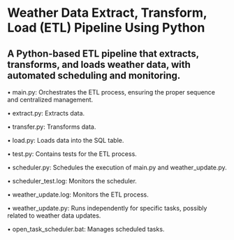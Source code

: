 # Weather Data Extract, Transform, Load (ETL) Pipeline Using Python



## A Python-based ETL pipeline that extracts, transforms, and loads weather data, with automated scheduling and monitoring.



• main.py: Orchestrates the ETL process, ensuring the proper sequence and centralized management.

• extract.py: Extracts data.

• transfer.py: Transforms data.

• load.py: Loads data into the SQL table.

• test.py: Contains tests for the ETL process.

• scheduler.py: Schedules the execution of main.py and weather_update.py.

• scheduler_test.log: Monitors the scheduler.

• weather_update.log: Monitors the ETL process.

• weather_update.py: Runs independently for specific tasks, possibly related to weather data updates.

• open_task_scheduler.bat: Manages scheduled tasks.
